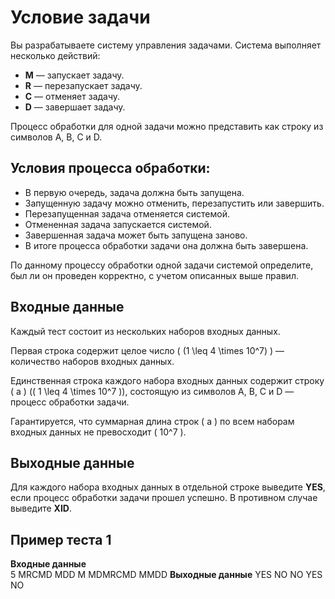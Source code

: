 # Условие задачи

Вы разрабатываете систему управления задачами. Система выполняет несколько действий:

- **M** — запускает задачу.
- **R** — перезапускает задачу.
- **C** — отменяет задачу.
- **D** — завершает задачу.

Процесс обработки для одной задачи можно представить как строку из символов A, B, C и D.

## Условия процесса обработки:

- В первую очередь, задача должна быть запущена.
- Запущенную задачу можно отменить, перезапустить или завершить.
- Перезапущенная задача отменяется системой.
- Отмененная задача запускается системой.
- Завершенная задача может быть запущена заново.
- В итоге процесса обработки задачи она должна быть завершена.

По данному процессу обработки одной задачи системой определите, был ли он проведен корректно, с учетом описанных выше правил.

## Входные данные

Каждый тест состоит из нескольких наборов входных данных.

Первая строка содержит целое число \( (1 \leq 4 \times 10^7) \) — количество наборов входных данных.

Единственная строка каждого набора входных данных содержит строку \( a \) (\( 1 \leq 4 \times 10^7 \)), состоящую из символов A, B, C и D — процесс обработки задачи.

Гарантируется, что суммарная длина строк \( a \) по всем наборам входных данных не превосходит \( 10^7 \).

## Выходные данные

Для каждого набора входных данных в отдельной строке выведите **YES**, если процесс обработки задачи прошел успешно. В противном случае выведите **XID**.

## Пример теста 1

**Входные данные**  
5
MRCMD
MDD
M
MDMRCMD
MMDD
**Выходные данные**
YES
NO
NO
YES
NO

